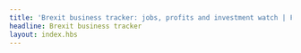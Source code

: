 ```yaml
---
title: 'Brexit business tracker: jobs, profits and investment watch | FT.com'
headline: Brexit business tracker
layout: index.hbs
---
```

